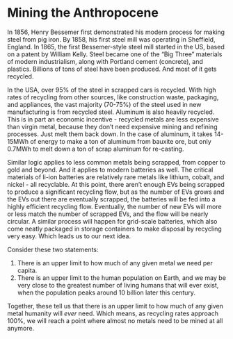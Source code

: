 # Mining the Anthropocene

In 1856, Henry Bessemer first demonstrated his modern process for making steel from pig iron. By 1858, his first steel mill was operating in Sheffield, England. In 1865, the first Bessemer-style steel mill started in the US, based on a patent by William Kelly. Steel became one of the “Big Three” materials of modern industrialism, along with Portland cement (concrete), and plastics. Billions of tons of steel have been produced. And most of it gets recycled.

In the USA, over 95% of the steel in scrapped cars is recycled. With high rates of recycling from other sources, like construction waste, packaging, and appliances, the vast majority (70-75%) of the steel used in new manufacturing is from recycled steel. Aluminum is also heavily recycled. This is in part an economic incentive - recycled metals are less expensive than virgin metal, because they don’t need expensive mining and refining processes. Just melt them back down. In the case of aluminum, it takes 14-15MWh of energy to make a ton of aluminum from bauxite ore, but only 0.7MWh to melt down a ton of scrap aluminum for re-casting. 

Similar logic applies to less common metals being scrapped, from copper to gold and beyond. And it applies to modern batteries as well. The critical materials of li-ion batteries are relatively rare metals like lithium, cobalt, and nickel - all recyclable. At this point, there aren’t enough EVs being scrapped to produce a significant recycling flow, but as the number of EVs grows and the EVs out there are eventually scrapped, the batteries will be fed into a highly efficient recycling flow. Eventually, the number of new EVs will more or less match the number of scrapped EVs, and the flow will be nearly circular. A similar process will happen for grid-scale batteries, which also come neatly packaged in storage containers to make disposal by recycling very easy. Which leads us to our next idea.

Consider these two statements:

1. There is an upper limit to how much of any given metal we need per capita. 
2. There is an upper limit to the human population on Earth, and we may be very close to the greatest number of living humans that will ever exist, when the population peaks around 10 billion later this century. 

Together, these tell us that there is an upper limit to how much of any given metal humanity will *ever* need. Which means, as recycling rates approach 100%, we will reach a point where almost no metals need to be mined at all anymore. 